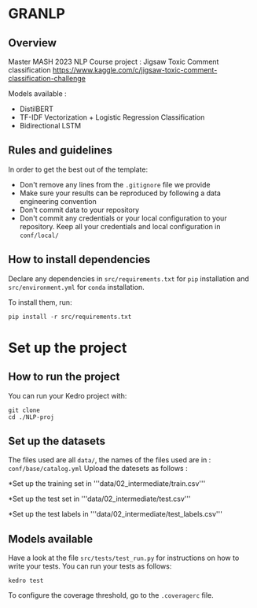 # GRANLP

## Overview
Master MASH 2023 
NLP Course project : Jigsaw Toxic Comment classification https://www.kaggle.com/c/jigsaw-toxic-comment-classification-challenge

Models available :
  * DistilBERT
  * TF-IDF Vectorization + Logistic Regression Classification
  * Bidirectional LSTM


## Rules and guidelines

In order to get the best out of the template:

* Don't remove any lines from the `.gitignore` file we provide
* Make sure your results can be reproduced by following a data engineering convention
* Don't commit data to your repository
* Don't commit any credentials or your local configuration to your repository. Keep all your credentials and local configuration in `conf/local/`

## How to install dependencies

Declare any dependencies in `src/requirements.txt` for `pip` installation and `src/environment.yml` for `conda` installation.

To install them, run:

```
pip install -r src/requirements.txt
```
# Set up the project
## How to run the project

You can run your Kedro project with:

```
git clone 
cd ./NLP-proj
```
## Set up the datasets
The files used are all ```data/```, the names of the files used are in : ```conf/base/catalog.yml```
Upload the datesets as follows :

 *Set up the training set in '''data/02_intermediate/train.csv'''
 
 *Set up the test set in '''data/02_intermediate/test.csv'''
 
 *Set up the test labels in '''data/02_intermediate/test_labels.csv'''


## Models available

Have a look at the file `src/tests/test_run.py` for instructions on how to write your tests. You can run your tests as follows:

```
kedro test
```

To configure the coverage threshold, go to the `.coveragerc` file.



